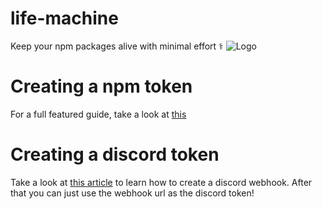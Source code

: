 # life-machine
 Keep your npm packages alive with minimal effort ⚕️
 ![Logo](https://i.imgur.com/FuVPVzi.jpeg)

# Creating a npm token
 For a full featured guide, take a look at [this](https://scribehow.com/shared/How_to_Generate_an_NPM_Access_Token_for_Automation__ZY0B3TR6SM64JxJBvIUnZw)

# Creating a discord token
 Take a look at [this article](https://support.discord.com/hc/en-us/articles/228383668-Intro-to-Webhooks) to learn how to create a discord webhook. After that you can just use the webhook url as the discord token!
